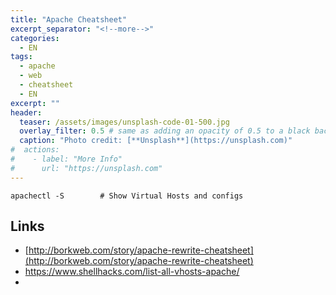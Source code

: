 ```yaml
---
title: "Apache Cheatsheet"
excerpt_separator: "<!--more-->"
categories:
  - EN
tags:
  - apache
  - web
  - cheatsheet
  - EN
excerpt: ""
header:
  teaser: /assets/images/unsplash-code-01-500.jpg
  overlay_filter: 0.5 # same as adding an opacity of 0.5 to a black background
  caption: "Photo credit: [**Unsplash**](https://unsplash.com)"
#  actions:
#    - label: "More Info"
#      url: "https://unsplash.com"
---
```



```
apachectl -S        # Show Virtual Hosts and configs
```

## Links

* [http://borkweb.com/story/apache-rewrite-cheatsheet](http://borkweb.com/story/apache-rewrite-cheatsheet)
* https://www.shellhacks.com/list-all-vhosts-apache/
* 


